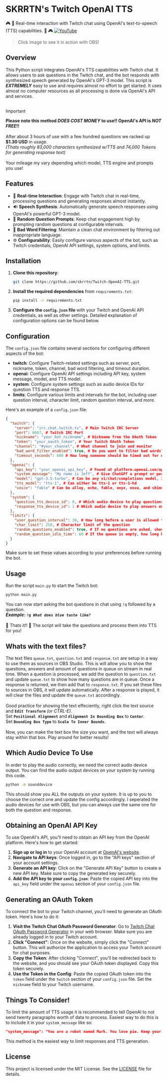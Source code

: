 # SKRRTN's Twitch OpenAI TTS
:video_game: :robot: Real-time interaction with Twitch chat using OpenAI's text-to-speech (TTS) capabilities. :robot: :video_game:
[![YouTube](http://i.ytimg.com/vi/YsPdG1A4UcE/hqdefault.jpg)](https://www.youtube.com/watch?v=YsPdG1A4UcE)<br>
>Click image to see it in action with OBS!

## Overview

This Python script integrates OpenAI's TTS capabilities with Twitch chat. It allows users to ask questions in the Twitch chat, and the bot responds with synthesized speech generated by OpenAI's GPT-3 model. This script is ***EXTREMELY*** easy to use and requires almost no effort to get started. It uses almost no computer resources as all processing is done via OpenAI's API and services. 
<br><br>
>[!IMPORTANT]
>**Please note this method _DOES COST MONEY_ to use!! OpenAI's API is _NOT FREE_!!**
<br><br>
>After about 3 hours of use with a few hundred questions we racked up **$1.30 USD** in usage. <br>
>*(Thats roughly 83,000 characters synthesized w/TTS and 74,000 Tokens for generating response text)*
<br><br>
Your mileage my vary depending which model, TTS engine and prompts you use!

## Features

- 🤖 **Real-time Interaction**: Engage with Twitch chat in real-time, processing questions and generating responses almost instantly.
- 🔊 **Speech Synthesis**: Automatically generate speech responses using OpenAI's powerful GPT-3 model.
- 🎲 **Random Question Prompts**: Keep chat engagement high by prompting random questions at configurable intervals.
- 🚫 **Bad Word Filtering**: Maintain a clean chat environment by filtering out inappropriate language.
- ⚙️ **Configurability**: Easily configure various aspects of the bot, such as Twitch credentials, OpenAI API settings, system options, and limits.

## Installation

1. **Clone this repository**:
   ```bash
   git clone https://github.com/skrrtn/Twitch-OpenAI-TTS.git
   ```

2. **Install the required dependencies** from `requirements.txt`:
   ```bash
   pip install -r requirements.txt
   ```

3. **Configure the `config.json` file** with your Twitch and OpenAI API credentials, as well as other settings. Detailed explanation of configuration options can be found below.

## Configuration

The `config.json` file contains several sections for configuring different aspects of the bot:

- **twitch**: Configure Twitch-related settings such as server, port, nickname, token, channel, bad word filtering, and timeout duration.
- **openai**: Configure OpenAI API settings including API key, system message, model, and TTS model.
- **system**: Configure system settings such as audio device IDs for question TTS and response TTS.
- **limits**: Configure various limits and intervals for the bot, including user question interval, character limit, random question interval, and more.

Here's an example of a `config.json` file:

```json
{
  "twitch": {
    "server": "irc.chat.twitch.tv", # Main Twitch IRC Server
    "port": 6667, # Twitch IRC Port
    "nickname": "your_bot_nickname", # Nickname from the OAuth Token
    "token": "your_oauth_token", # Your Twitch OAuth Token
    "channel": "#your_channel", # What channel to join and monitor
    "bad_word_filter_enabled": true, # Do you want to filter bad words? Be sure to update badwords.txt
    "timeout_seconds": 600 # How long someone should be timed out for using a bad word
  },
  "openai": {
    "api_key": "your_openai_api_key", # Found at platform.openai.com/api-keys
    "system_message": "My name is Jeff", # Give ChatGPT a prompt or personality
    "model": "gpt-3.5-turbo", # Can be any v1/chat/completions model, 3.5 turbo seems to be decent and cheap
    "tts_model": "tts-1", # Can either be tts-1 or tts-1-hd
    "voice": "fable" # Can be alloy, echo, fable, onyx, nova, and shimmer
  },
  "system": {
    "question_tts_device_id": 0, # Which audio device to play questions on
    "response_tts_device_id": 1 # Which audio device to play answers on
  },
  "limits": {
    "user_question_interval": 30, # How long before a user is allowed to ask another question
    "char_limit": 250, # Character limit of the question
    "random_questions_enabled": true, # If no questions are asked, should we play a random question?
    "random_question_idle_time": 60 # If the queue is empty, how long before we play a random question?
  }
}
```

Make sure to set these values according to your preferences before running the bot.

## Usage

Run the script `main.py` to start the Twitch bot:
```bash
python main.py
```
You can now start asking the bot questions in chat using `!q` followed by a question.<br>
***Example: `!q What does blue taste like?`***
<br><br>
🎉 Thats it!! 🎉 The script will take the questions and process them into TTS for you!

## Whats with the text files?

The text files `queue.txt`, `question.txt` and `response.txt` are setup in a way to use them as sources in OBS Studio. This is will allow you to show the questions, answers and amount of questions in queue on stream in real time. When a question is processed, we add the question to `question.txt` and update `queue.txt` to show how many questions are in queue. Once a response is returned, we then add that to `response.txt`. If you set these files to sources in OBS, it will update automatically. After a response is played, it will clear the files and update the `queue.txt` accordingly. 
<br><br>
Good practice for showing the text effeciently, right click the text source and **`Edit Transform`** *(or CTRL-E)*.<br>
Set **`Positional Alignment`** and **`Alignment In Bounding Box`** to **`Center`**.<br>
Set **`Bounding Box Type`** to **`Scale To Inner Bounds`**.<br><br>
Now, you can make the text box the size you want, and the text will always stay within that box. Play around for better results!

## Which Audio Device To Use
In order to play the audio correctly, we need the correct audio device output. You can find the audio output devices on your system by running this code.
```bash
python -m sounddevice
```
This should show you ALL the outputs on your system. It is up to you to choose the correct one and update the config accordingly. I seperated the audio devices for use with OBS, but you can always use the same one for both the question and response.

## Obtaining an OpenAI API Key

To use OpenAI's API, you'll need to obtain an API key from the OpenAI platform. Here's how to get started:

1. **Sign up or log in** to your OpenAI account at [OpenAI's website](https://platform.openai.com/).
2. **Navigate to API keys**: Once logged in, go to the "API keys" section of your account settings.
3. **Generate an API key**: Click on the "Generate API Key" button to create a new API key. Make sure to copy the generated key securely.
4. **Add the API key to your `config.json`**: Paste the copied API key into the `api_key` field under the `openai` section of your `config.json` file.

## Generating an OAuth Token

To connect the bot to your Twitch channel, you'll need to generate an OAuth token. Here's how to do it:

1. **Visit the Twitch Chat OAuth Password Generator**: Go to [Twitch Chat OAuth Password Generator](https://twitchapps.com/tmi/) in your web browser. Make sure you are already logged in to your Twitch account.
2. **Click "Connect"**: Once on the website, simply click the "Connect" button. This will authorize the application to access your Twitch account for chat purposes.
3. **Copy the Token**: After clicking "Connect", you'll be redirected back to the website, and you should see your OAuth token displayed. Copy this token securely.
4. **Use the Token in the Config**: Paste the copied OAuth token into the `token` field under the `twitch` section of your `config.json` file. Set the `nickname` field to your Twitch username.

## Things To Consider!
To limit the amount of TTS usage it is recommended to tell OpenAI to not send twenty paragraphs worth of data to process. Easiest way to do this is to include it in your `system_message` like so:
```json
"system_message": "You are a robot named Mark. You love pie. Keep your response around three small sentences."
```
This method is the easiest way to limit responses and TTS generation.

## License

This project is licensed under the MIT License. See the [LICENSE](LICENSE) file for details.
```
